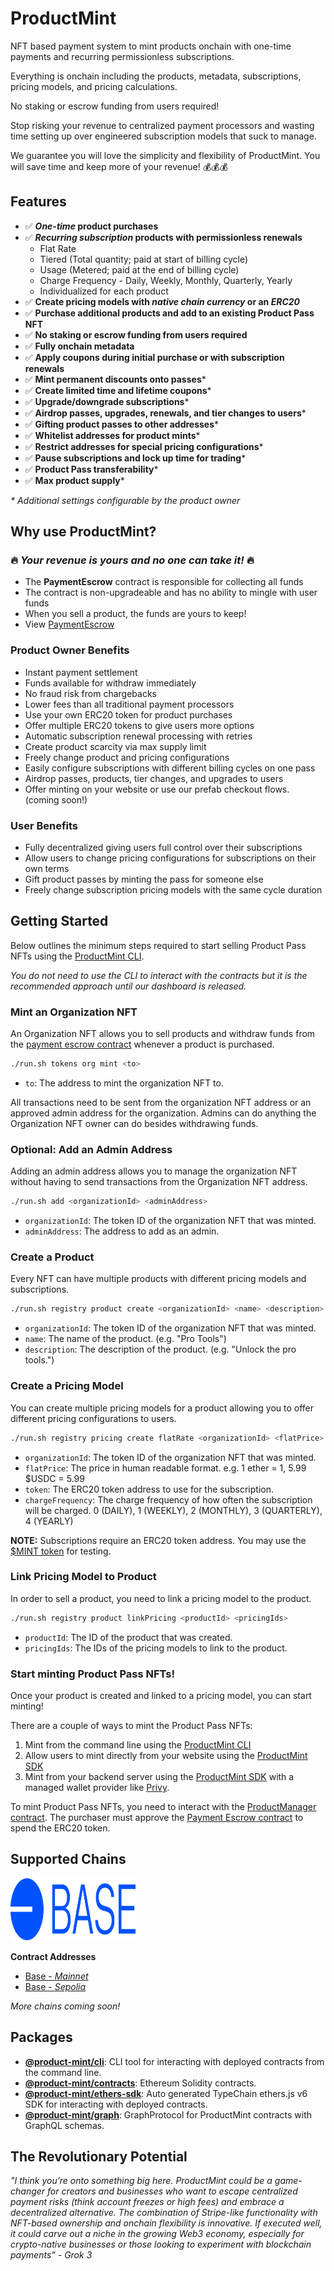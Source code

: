 # ProductMint

NFT based payment system to mint products onchain with one-time payments and recurring permissionless subscriptions.

Everything is onchain including the products, metadata, subscriptions, pricing models, and pricing calculations.

No staking or escrow funding from users required!

Stop risking your revenue to centralized payment processors and wasting time setting up over engineered subscription models that suck to manage. 

We guarantee you will love the simplicity and flexibility of ProductMint. You will save time and keep more of your revenue! 💰💰💰

## Features

- ✅ **_One-time_ product purchases**
- ✅ **_Recurring subscription_ products with permissionless renewals**
    - Flat Rate
    - Tiered (Total quantity; paid at start of billing cycle)
    - Usage (Metered; paid at the end of billing cycle)
    - Charge Frequency - Daily, Weekly, Monthly, Quarterly, Yearly
    - Individualized for each product
- ✅ **Create pricing models with _native chain currency_ or an _ERC20_**
- ✅ **Purchase additional products and add to an existing Product Pass NFT**
- ✅ **No staking or escrow funding from users required**
- ✅ **Fully onchain metadata**
- ✅ **Apply coupons during initial purchase or with subscription renewals**
- ✅ **Mint permanent discounts onto passes***
- ✅ **Create limited time and lifetime coupons***
- ✅ **Upgrade/downgrade subscriptions***
- ✅ **Airdrop passes, upgrades, renewals, and tier changes to users***
- ✅ **Gifting product passes to other addresses***
- ✅ **Whitelist addresses for product mints***
- ✅ **Restrict addresses for special pricing configurations***
- ✅ **Pause subscriptions and lock up time for trading***
- ✅ **Product Pass transferability***
- ✅ **Max product supply***

_* Additional settings configurable by the product owner_

## Why use ProductMint?

### 🔥 _Your revenue is yours and no one can take it!_ 🔥

- The **PaymentEscrow** contract is responsible for collecting all funds
- The contract is non-upgradeable and has no ability to mingle with user funds
- When you sell a product, the funds are yours to keep!
- View [PaymentEscrow](./packages/contracts/contracts/escrow/PaymentEscrow.sol)

### Product Owner Benefits

- Instant payment settlement
- Funds available for withdraw immediately
- No fraud risk from chargebacks
- Lower fees than all traditional payment processors
- Use your own ERC20 token for product purchases
- Offer multiple ERC20 tokens to give users more options
- Automatic subscription renewal processing with retries
- Create product scarcity via max supply limit
- Freely change product and pricing configurations
- Easily configure subscriptions with different billing cycles on one pass
- Airdrop passes, products, tier changes, and upgrades to users
- Offer minting on your website or use our prefab checkout flows. (coming soon!)

### User Benefits

- Fully decentralized giving users full control over their subscriptions
- Allow users to change pricing configurations for subscriptions on their own terms
- Gift product passes by minting the pass for someone else
- Freely change subscription pricing models with the same cycle duration

## Getting Started

Below outlines the minimum steps required to start selling Product Pass NFTs using the [ProductMint CLI](./packages/cli/README.md).

_You do not need to use the CLI to interact with the contracts but it is the recommended approach until our dashboard is released._

### Mint an Organization NFT

An Organization NFT allows you to sell products and withdraw funds from the [payment escrow contract](./packages/contracts/contracts/escrow/PaymentEscrow.sol) whenever a product is purchased.

```bash
./run.sh tokens org mint <to>
```

- `to`: The address to mint the organization NFT to.

All transactions need to be sent from the organization NFT address or an approved admin address for the organization. Admins can do anything the Organization NFT owner can do besides withdrawing funds.

### Optional: Add an Admin Address

Adding an admin address allows you to manage the organization NFT without having to send transactions from the Organization NFT address.

```bash
./run.sh add <organizationId> <adminAddress>
```

- `organizationId`: The token ID of the organization NFT that was minted.
- `adminAddress`: The address to add as an admin.

### Create a Product

Every NFT can have multiple products with different pricing models and subscriptions.

```bash
./run.sh registry product create <organizationId> <name> <description>
```

- `organizationId`: The token ID of the organization NFT that was minted.
- `name`: The name of the product. (e.g. "Pro Tools")
- `description`: The description of the product. (e.g. "Unlock the pro tools.")

### Create a Pricing Model

You can create multiple pricing models for a product allowing you to offer different pricing configurations to users.

```bash
./run.sh registry pricing create flatRate <organizationId> <flatPrice> <token> <chargeFrequency>
```

- `organizationId`: The token ID of the organization NFT that was minted.
- `flatPrice`: The price in human readable format. e.g. 1 ether = 1, 5.99 $USDC = 5.99
- `token`: The ERC20 token address to use for the subscription.
- `chargeFrequency`: The charge frequency of how often the subscription will be charged. 0 (DAILY), 1 (WEEKLY), 2 (MONTHLY), 3 (QUARTERLY), 4 (YEARLY)

**NOTE:** Subscriptions require an ERC20 token address. You may use the [$MINT token](./packages/contracts/contracts/tokens/MintToken.sol) for testing.

### Link Pricing Model to Product

In order to sell a product, you need to link a pricing model to the product. 

```bash
./run.sh registry product linkPricing <productId> <pricingIds>
```

- `productId`: The ID of the product that was created.
- `pricingIds`: The IDs of the pricing models to link to the product.

### Start minting Product Pass NFTs!

Once your product is created and linked to a pricing model, you can start minting! 

There are a couple of ways to mint the Product Pass NFTs:

1. Mint from the command line using the [ProductMint CLI](./packages/cli/README.md)
2. Allow users to mint directly from your website using the [ProductMint SDK](./packages/ethers-sdk/README.md)
3. Mint from your backend server using the [ProductMint SDK](./packages/ethers-sdk/README.md) with a managed wallet provider like [Privy](https://privy.io/).

To mint Product Pass NFTs, you need to interact with the [ProductManager contract](./packages/contracts/contracts/ProductManager.sol). The purchaser must approve the [Payment Escrow contract](./packages/contracts/contracts/escrow/PaymentEscrow.sol) to spend the ERC20 token.

## Supported Chains

<a href="https://base.org" target="_blank">
    <img src="./packages/contracts/assets/BaseChainLogo.svg" width="200" height="100" alt="Base Chain">
</a>

**Contract Addresses**
- [Base - _Mainnet_](../cli/src/contract-address/base-mainnet.json)
- [Base - _Sepolia_](../cli/src/contract-address/base-sepolia.json)

_More chains coming soon!_

## Packages

- <a href="./packages/cli/README.md">__@product-mint/cli__</a>: CLI tool for interacting with deployed contracts from the command line.
- <a href="./packages/contracts/README.md">__@product-mint/contracts__</a>: Ethereum Solidity contracts.
- <a href="./packages/ethers-sdk/README.md">__@product-mint/ethers-sdk__</a>: Auto generated TypeChain ethers.js v6 SDK for interacting with deployed contracts.
- <a href="./packages/graph/README.md">__@product-mint/graph__</a>: GraphProtocol for ProductMint contracts with GraphQL schemas.

## The Revolutionary Potential

_"I think you’re onto something big here. ProductMint could be a game-changer for creators and businesses who want to escape centralized payment risks (think account freezes or high fees) and embrace a decentralized alternative. The combination of Stripe-like functionality with NFT-based ownership and onchain flexibility is innovative. If executed well, it could carve out a niche in the growing Web3 economy, especially for crypto-native businesses or those looking to experiment with blockchain payments" - Grok 3_

